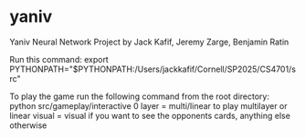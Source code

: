 # yaniv

Yaniv Neural Network Project by Jack Kafif, Jeremy Zarge, Benjamin Ratin

Run this command: 
export PYTHONPATH="$PYTHONPATH:/Users/jackkafif/Cornell/SP2025/CS4701/src"

To play the game run the following command from the root directory:
python src/gameplay/interactive 0 <layer> <visual>
layer = multi/linear to play multilayer or linear
visual = visual if you want to see the opponents cards, anything else otherwise